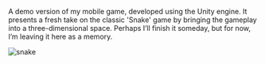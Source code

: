 A demo version of my mobile game, developed using the Unity engine.
It presents a fresh take on the classic 'Snake' game by bringing the gameplay into a three-dimensional space.
Perhaps I’ll finish it someday, but for now, I’m leaving it here as a memory.

![snake](https://github.com/user-attachments/assets/485215ce-dd4f-41d1-8f4c-1f3f7c9ef021)
